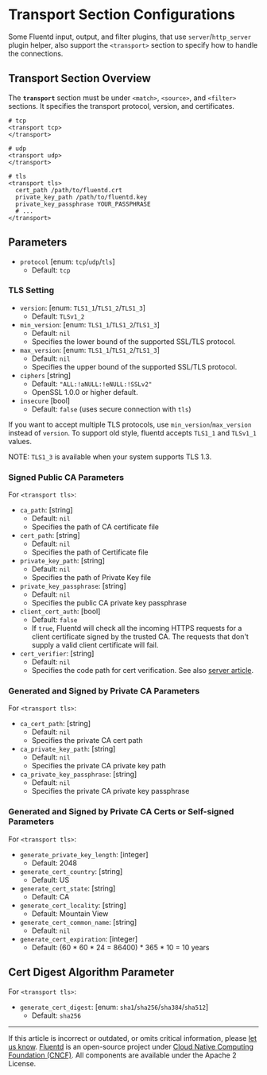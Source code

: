 # Transport Section Configurations

Some Fluentd input, output, and filter plugins, that use `server`/`http_server`
plugin helper, also support the `<transport>` section to specify how to handle
the connections.


## Transport Section Overview

The **`transport`** section must be under `<match>`, `<source>`, and `<filter>`
sections. It specifies the transport protocol, version, and certificates.

```
# tcp
<transport tcp>
</transport>

# udp
<transport udp>
</transport>

# tls
<transport tls>
  cert_path /path/to/fluentd.crt
  private_key_path /path/to/fluentd.key
  private_key_passphrase YOUR_PASSPHRASE
  # ...
</transport>
```

## Parameters

-   `protocol` \[enum: `tcp`/`udp`/`tls`\]
    -   Default: `tcp`

### TLS Setting

-   `version`: \[enum: `TLS1_1`/`TLS1_2`/`TLS1_3`\]
    -   Default: `TLSv1_2`
-   `min_version`: \[enum: `TLS1_1`/`TLS1_2`/`TLS1_3`\]
    -   Default: `nil`
    -   Specifies the lower bound of the supported SSL/TLS protocol.
-   `max_version`: \[enum: `TLS1_1`/`TLS1_2`/`TLS1_3`\]
    -   Default: `nil`
    -   Specifies the upper bound of the supported SSL/TLS protocol.
-   `ciphers` \[string\]
    -   Default: `"ALL:!aNULL:!eNULL:!SSLv2"`
    -   OpenSSL 1.0.0 or higher default.
-   `insecure` \[bool\]
    -   Default: `false` (uses secure connection with `tls`)

If you want to accept multiple TLS protocols, use `min_version`/`max_version`
instead of `version`. To support old style, fluentd accepts `TLS1_1` and
`TLSv1_1` values.

NOTE: `TLS1_3` is available when your system supports TLS 1.3.


### Signed Public CA Parameters

For `<transport tls>`:

-   `ca_path`: \[string\]
    -   Default: `nil`
    -   Specifies the path of CA certificate file
-   `cert_path`: \[string\]
    -   Default: `nil`
    -   Specifies the path of Certificate file
-   `private_key_path`: \[string\]
    -   Default: `nil`
    -   Specifies the path of Private Key file
-   `private_key_passphrase`: \[string\]
    -   Default: `nil`
    -   Specifies the public CA private key passphrase
-   `client_cert_auth`: \[bool\]
    -   Default: `false`
    -   If `true`, Fluentd will check all the incoming HTTPS requests for a
        client certificate signed by the trusted CA. The requests that don't
        supply a valid client certificate will fail.
-   `cert_verifier`: \[string\]
    -   Default: `nil`
    -   Specifies the code path for cert verification. See also [server
        article](/developer/api-plugin-helper-server.md#cert_verifier-example).


### Generated and Signed by Private CA Parameters

For `<transport tls>`:

-   `ca_cert_path`: \[string\]
    -   Default: `nil`
    -   Specifies the private CA cert path
-   `ca_private_key_path`: \[string\]
    -   Default: `nil`
    -   Specifies the private CA private key path
-   `ca_private_key_passphrase`: \[string\]
    -   Default: `nil`
    -   Specifies the private CA private key passphrase


### Generated and Signed by Private CA Certs or Self-signed Parameters

For `<transport tls>`:

-   `generate_private_key_length`: \[integer\]
    -   Default: 2048
-   `generate_cert_country`: \[string\]
    -   Default: US
-   `generate_cert_state`: \[string\]
    -   Default: CA
-   `generate_cert_locality`: \[string\]
    -   Default: Mountain View
-   `generate_cert_common_name`: \[string\]
    -   Default: `nil`
-   `generate_cert_expiration`: \[integer\]
    -   Default: (60 \* 60 \* 24 = 86400) \* 365 \* 10 = 10 years


## Cert Digest Algorithm Parameter

For `<transport tls>`:

-   `generate_cert_digest`: \[enum: `sha1`/`sha256`/`sha384`/`sha512`\]
    -   Default: `sha256`


------------------------------------------------------------------------

If this article is incorrect or outdated, or omits critical information, please
[let us know](https://github.com/fluent/fluentd-docs-gitbook/issues?state=open).
[Fluentd](http://www.fluentd.org/) is an open-source project under [Cloud Native
Computing Foundation (CNCF)](https://cncf.io/). All components are available
under the Apache 2 License.
